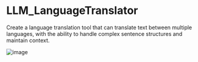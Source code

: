 # LLM_LanguageTranslator
Create a language translation tool that can translate text between multiple languages, with the ability to handle complex sentence structures and maintain context.

![image](https://github.com/geetharaman96/LLM_LanguageTranslator/assets/91738215/eeeb5646-f212-4be2-8a11-9a877571ccf9)
